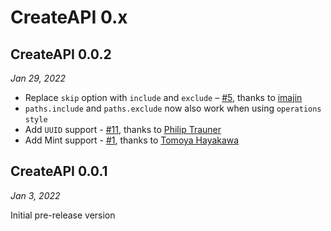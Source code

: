 # CreateAPI 0.x

## CreateAPI 0.0.2

*Jan 29, 2022*

- Replace `skip` option with `include` and `exclude` – [#5](https://github.com/kean/CreateAPI/pull/5), thanks to [imajin](https://github.com/imjn)
- `paths.include` and `paths.exclude` now also work when using `operations` `style` 
- Add `UUID` support - [#11](https://github.com/kean/CreateAPI/pull/11), thanks to [Philip Trauner](https://github.com/PhilipTrauner)
- Add Mint support - [#1](https://github.com/kean/CreateAPI/pull/1), thanks to [Tomoya Hayakawa](https://github.com/simorgh3196)

## CreateAPI 0.0.1

*Jan 3, 2022*

Initial pre-release version
